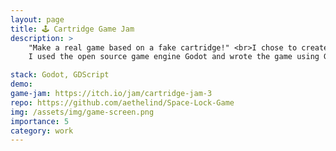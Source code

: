 ```yaml
---
layout: page
title: 🕹 Cartridge Game Jam
description: >
    "Make a real game based on a fake cartridge!" <br>I chose to create a game based on "Bus Line 22A, Destination: The Moon."
    I used the open source game engine Godot and wrote the game using GDScript, Godot's own language which is similar to Python.

stack: Godot, GDScript
demo: 
game-jam: https://itch.io/jam/cartridge-jam-3
repo: https://github.com/aethelind/Space-Lock-Game
img: /assets/img/game-screen.png
importance: 5
category: work
---
```



